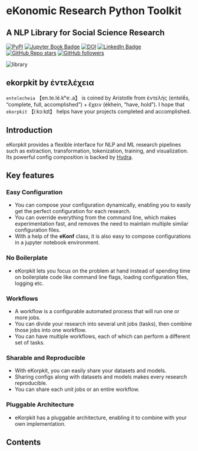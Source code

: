 # **eKo**nomic **R**esearch **P**ython Tool**kit**
## A NLP Library for Social Science Research

[![PyPI](https://img.shields.io/pypi/v/ekorpkit?color=green)](https://badge.fury.io/py/ekorpkit) [![Jupyter Book Badge](https://jupyterbook.org/badge.svg)](https://entelecheia.github.io/ekorpkit-book/) [![DOI](https://zenodo.org/badge/DOI/10.5281/zenodo.6497226.svg)](https://doi.org/10.5281/zenodo.6497226) [![LinkedIn Badge](https://img.shields.io/badge/LinkedIn-blue?style=flat&logo=linkedin)](https://www.linkedin.com/in/entelecheia/) [![GitHub Repo stars](https://img.shields.io/github/stars/entelecheia/ekorpkit?style=social)](https://github.com/entelecheia/ekorpkit) [![GitHub followers](https://img.shields.io/github/followers/entelecheia?style=social)](https://github.com/entelecheia)

![library](library.png)

## ekorpkit by ἐντελέχεια

`entelecheia` 【en.te.lé.kʰeː.a】 is coined by Aristotle from ἐντελής (entelḗs, “complete, full, accomplished”) + ἔχειν (ékhein, “have, hold”). I hope that `ekorpkit` 【iːkɔːkɪt】 helps have your projects completed and accomplished.

## Introduction

eKorpkit provides a flexible interface for NLP and ML research pipelines such as extraction, transformation, tokenization, training, and visualization. Its powerful config composition is backed by [Hydra](https://hydra.cc/).

## Key features

### Easy Configuration

- You can compose your configuration dynamically, enabling you to easily get the perfect configuration for each research. 
- You can override everything from the command line, which makes experimentation fast, and removes the need to maintain multiple similar configuration files. 
- With a help of the **eKonf** class, it is also easy to compose configurations in a jupyter notebook environment.

### No Boilerplate

- eKorpkit lets you focus on the problem at hand instead of spending time on boilerplate code like command line flags, loading configuration files, logging etc.

### Workflows

- A workflow is a configurable automated process that will run one or more jobs.
- You can divide your research into several unit jobs (tasks), then combine those jobs into one workflow.
- You can have multiple workflows, each of which can perform a different set of tasks.

### Sharable and Reproducible

- With eKorpkit, you can easily share your datasets and models.
- Sharing configs along with datasets and models makes every research reproducible.
- You can share each unit jobs or an entire workflow.

### Pluggable Architecture

- eKorpkit has a pluggable architecture, enabling it to combine with your own implementation.

## Contents

```{tableofcontents}

```

